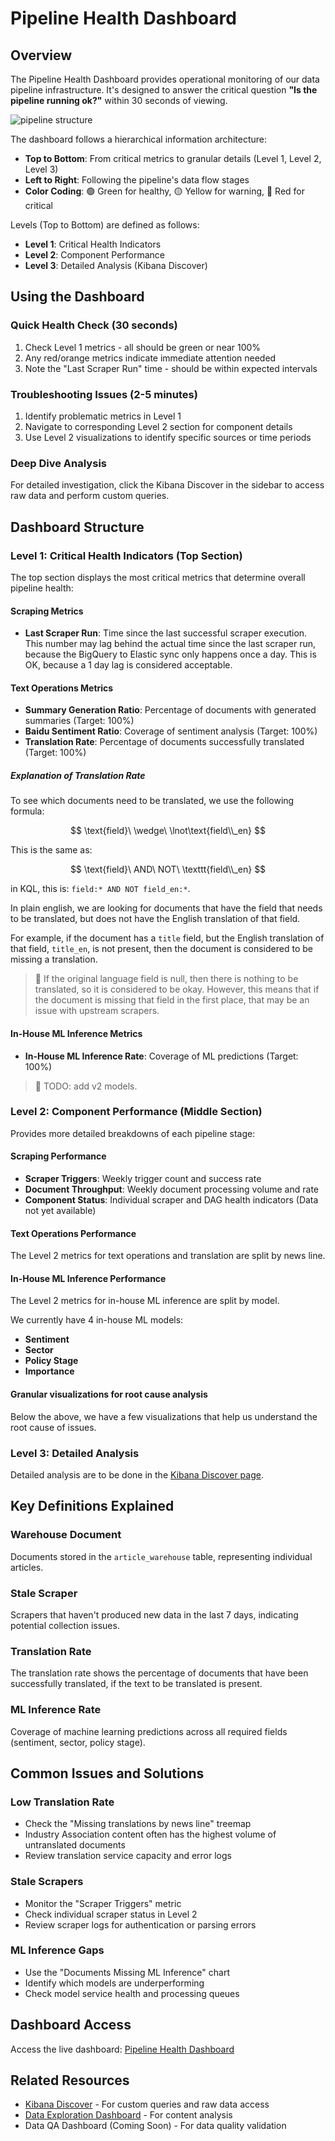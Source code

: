 # Pipeline Health Dashboard

## Overview

The Pipeline Health Dashboard provides operational monitoring of our data
pipeline infrastructure. It's designed to answer the critical question **"Is the
pipeline running ok?"** within 30 seconds of viewing.

![pipeline structure](https://github.com/bilbyai/observability/blob/main/pipeline-health/screenshots/structure.png?raw=true)

The dashboard follows a hierarchical information architecture:

- **Top to Bottom**: From critical metrics to granular details (Level 1, Level
  2, Level 3)
- **Left to Right**: Following the pipeline's data flow stages
- **Color Coding**: 🟢 Green for healthy, 🟡 Yellow for warning, 🔴 Red for
  critical

Levels (Top to Bottom) are defined as follows:

- **Level 1**: Critical Health Indicators
- **Level 2**: Component Performance
- **Level 3**: Detailed Analysis (Kibana Discover)

## Using the Dashboard

### Quick Health Check (30 seconds)

1. Check Level 1 metrics - all should be green or near 100%
2. Any red/orange metrics indicate immediate attention needed
3. Note the "Last Scraper Run" time - should be within expected intervals

### Troubleshooting Issues (2-5 minutes)

1. Identify problematic metrics in Level 1
2. Navigate to corresponding Level 2 section for component details
3. Use Level 2 visualizations to identify specific sources or time periods

### Deep Dive Analysis

For detailed investigation, click the Kibana Discover in the sidebar to access
raw data and perform custom queries.

## Dashboard Structure

### Level 1: Critical Health Indicators (Top Section)

The top section displays the most critical metrics that determine overall
pipeline health:

#### Scraping Metrics

- **Last Scraper Run**: Time since the last successful scraper execution. This
  number may lag behind the actual time since the last scraper run, because the
  BigQuery to Elastic sync only happens once a day. This is OK, because a 1 day
  lag is considered acceptable.

#### Text Operations Metrics

- **Summary Generation Ratio**: Percentage of documents with generated summaries
  (Target: 100%)
- **Baidu Sentiment Ratio**: Coverage of sentiment analysis (Target: 100%)
- **Translation Rate**: Percentage of documents successfully translated (Target:
  100%)

##### Explanation of Translation Rate

To see which documents need to be translated, we use the following formula:

<!-- for underscore in math mode, we need to escape the \_ like \\_ for it to render properly -->

$$
\text{field}\ \wedge\ \lnot\text{field\\_en}
$$

This is the same as:

$$
\text{field}\ AND\ NOT\ \texttt{field\\_en}
$$

in KQL, this is: `field:* AND NOT field_en:*`.

In plain english, we are looking for documents that have the field that needs to
be translated, but does not have the English translation of that field.

For example, if the document has a `title` field, but the English translation of
that field, `title_en`, is not present, then the document is considered to be
missing a translation.

> 📣 If the original language field is null, then there is nothing to be
> translated, so it is considered to be okay. However, this means that if the
> document is missing that field in the first place, that may be an issue with
> upstream scrapers.

#### In-House ML Inference Metrics

- **In-House ML Inference Rate**: Coverage of ML predictions (Target: 100%)

> 📒 TODO: add v2 models.

### Level 2: Component Performance (Middle Section)

Provides more detailed breakdowns of each pipeline stage:

#### Scraping Performance

- **Scraper Triggers**: Weekly trigger count and success rate
- **Document Throughput**: Weekly document processing volume and rate
- **Component Status**: Individual scraper and DAG health indicators (Data not
  yet available)

#### Text Operations Performance

The Level 2 metrics for text operations and translation are split by news line.

#### In-House ML Inference Performance

The Level 2 metrics for in-house ML inference are split by model.

We currently have 4 in-house ML models:

- **Sentiment**
- **Sector**
- **Policy Stage**
- **Importance**

#### Granular visualizations for root cause analysis

Below the above, we have a few visualizations that help us understand the root
cause of issues.

### Level 3: Detailed Analysis

Detailed analysis are to be done in the
[Kibana Discover page](https://bilby.kb.asia-southeast1.gcp.elastic-cloud.com/s/official-china/app/discover#/).

## Key Definitions Explained

### Warehouse Document

Documents stored in the `article_warehouse` table, representing individual
articles.

### Stale Scraper

Scrapers that haven't produced new data in the last 7 days, indicating potential
collection issues.

### Translation Rate

The translation rate shows the percentage of documents that have been
successfully translated, if the text to be translated is present.

### ML Inference Rate

Coverage of machine learning predictions across all required fields (sentiment,
sector, policy stage).

## Common Issues and Solutions

### Low Translation Rate

- Check the "Missing translations by news line" treemap
- Industry Association content often has the highest volume of untranslated
  documents
- Review translation service capacity and error logs

### Stale Scrapers

- Monitor the "Scraper Triggers" metric
- Check individual scraper status in Level 2
- Review scraper logs for authentication or parsing errors

### ML Inference Gaps

- Use the "Documents Missing ML Inference" chart
- Identify which models are underperforming
- Check model service health and processing queues

## Dashboard Access

Access the live dashboard:
[Pipeline Health Dashboard](<https://bilby.kb.asia-southeast1.gcp.elastic-cloud.com/s/official-china/app/dashboards#/view/7770cea6-8100-4b25-ac13-be8f265624ad?_g=(filters:!(),refreshInterval:(pause:!t,value:60000),time:(from:now-2w,to:now))>)

## Related Resources

- [Kibana Discover](https://bilby.kb.asia-southeast1.gcp.elastic-cloud.com/s/official-china/app/discover#/) -
  For custom queries and raw data access
- [Data Exploration Dashboard](../data-exploration/README.md) - For content
  analysis
- Data QA Dashboard (Coming Soon) - For data quality validation
